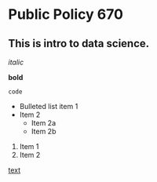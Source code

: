 # Public Policy 670

## This is intro to data science.

*italic*

**bold**

`code`

* Bulleted list item 1
* Item 2
  * Item 2a
  * Item 2b

1. Item 1
2. Item 2

[text](https://crystalbridges.org/wp-content/uploads/2019/07/castle-3826771_1920-1024x576.jpg)